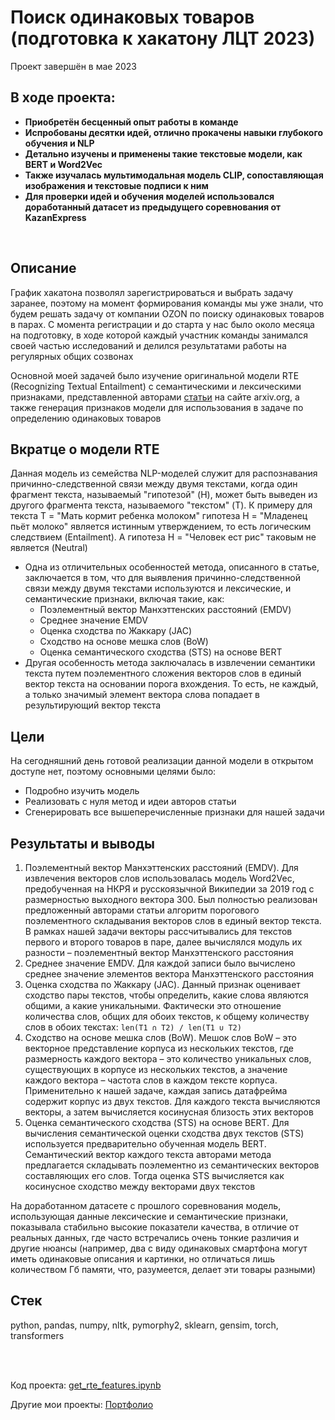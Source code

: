 # Поиск одинаковых товаров (подготовка к хакатону ЛЦТ 2023)
Проект завершён в мае 2023

## В ходе проекта:
- **Приобретён бесценный опыт работы в команде**
- **Испробованы десятки идей, отлично прокачены навыки глубокого обучения и NLP**
- **Детально изучены и применены такие текстовые модели, как BERT и Word2Vec**
- **Также изучалась мультимодальная модель CLIP, сопоставляющая изображения и текстовые подписи к ним**
- **Для проверки идей и обучения моделей использовался доработанный датасет из предыдущего соревнования от KazanExpress**

<br>

## Описание
График хакатона позволял зарегистрироваться и выбрать задачу заранее, поэтому на момент формирования команды мы уже знали, что будем решать задачу от компании OZON по поиску одинаковых товаров в парах. С момента регистрации и до старта у нас было около месяца на подготовку, в ходе которой каждый участник команды занимался своей частью исследований и делился результатами работы на регулярных общих созвонах

Основной моей задачей было изучение оригинальной модели RTE (Recognizing Textual Entailment) с семантическими и лексическими признаками, представленной авторами [статьи](https://arxiv.org/abs/2210.09723) на сайте arxiv.org, а также генерация признаков модели для использования в задаче по определению одинаковых товаров

## Вкратце о модели RTE
Данная модель из семейства NLP-моделей служит для распознавания причинно-следственной связи между двумя текстами, когда один фрагмент текста, называемый "гипотезой" (H),  может быть выведен из другого фрагмента текста, называемого "текстом" (T). К примеру для текста Т = "Мать кормит ребенка молоком" гипотеза Н = "Младенец пьёт молоко" является истинным утверждением, то есть логическим следствием (Entailment). А гипотеза Н = "Человек ест рис" таковым не является (Neutral)
- Одна из отличительных особенностей метода, описанного в статье, заключается в том, что для выявления причинно-следственной связи между двумя текстами используются и лексические, и семантические признаки, включая такие, как:
  - Поэлементный вектор Манхэттенских расстояний (EMDV)
  - Среднее значение EMDV
  - Оценка сходства по Жаккару (JAC)
  - Сходство на основе мешка слов  (BoW)
  - Оценка семантического сходства (STS) на основе BERT
- Другая особенность метода заключалась в извлечении семантики текста путем поэлементного сложения векторов слов в единый вектор текста на основании порога вхождения. То есть, не каждый, а только значимый элемент вектора слова попадает в результирующий вектор текста

## Цели
На сегодняшний день готовой реализации данной модели в открытом доступе нет, поэтому основными целями было:
- Подробно изучить модель
- Реализовать с нуля метод и идеи авторов статьи
- Сгенерировать все вышеперечисленные признаки для нашей задачи

## Результаты и выводы
1. Поэлементный вектор Манхэттенских расстояний (EMDV). Для извлечения векторов слов использовалась модель Word2Vec, предобученная на НКРЯ и русскоязычной Википедии за 2019 год с размерностью выходного вектора 300. Был полностью реализован предложенный авторами статьи алгоритм порогового поэлементного складывания векторов слов в единый вектор текста. В рамках нашей задачи векторы рассчитывались для текстов первого и второго товаров в паре, далее вычислялся модуль их разности – поэлементный вектор Манхэттенского расстояния
2. Среднее значение EMDV. Для каждой записи было вычислено среднее значение элементов вектора Манхэттенского расстояния
3. Оценка сходства по Жаккару (JAC). Данный признак оценивает сходство пары текстов, чтобы определить, какие слова являются общими, а какие уникальными. Фактически это отношение количества слов, общих для обоих текстов, к общему количеству слов в обоих текстах: `len(T1 ∩ T2) / len(T1 ∪ T2)`
4. Сходство на основе мешка слов (BoW). Мешок слов BoW – это векторное представление корпуса из нескольких текстов, где размерность каждого вектора – это количество уникальных слов, существующих в корпусе из нескольких текстов, а значение каждого вектора – частота слов в каждом тексте корпуса. Применительно к нашей задаче, каждая запись датафрейма содержит корпус из двух текстов. Для каждого текста вычисляются векторы, а затем вычисляется косинусная близость этих векторов
5. Оценка семантического сходства (STS) на основе BERT. Для вычисления семантической оценки сходства двух текстов (STS) используется предварительно обученная модель BERT. Семантический вектор каждого текста авторами метода предлагается складывать поэлементно из семантических векторов составляющих его слов. Тогда оценка STS вычисляется как косинусное сходство между векторами двух текстов

На доработанном датасете с прошлого соревнования модель, использующая данные лексические и семантические признаки, показывала стабильно высокие показатели качества, в отличие от реальных данных, где часто встречались очень тонкие различия и другие нюансы (например, два с виду одинаковых смартфона могут иметь одинаковые описания и картинки, но отличаться лишь количеством Гб памяти, что, разумеется, делает эти товары разными)

## Стек
python, pandas, numpy, nltk, pymorphy2, sklearn, gensim, torch, transformers

<br><br>

Код проекта: [get_rte_features.ipynb](https://github.com/petrochenkovp/leaders2023_prep/blob/main/get_rte_features.ipynb)

Другие мои проекты: [Портфолио](https://github.com/petrochenkovp/portfolio)

<br><br>
